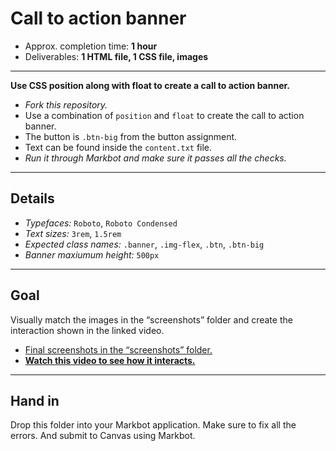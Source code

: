 # Call to action banner

- Approx. completion time: **1 hour**
- Deliverables: **1 HTML file, 1 CSS file, images**

---

**Use CSS position along with float to create a call to action banner.**

- *Fork this repository.*
- Use a combination of `position` and `float` to create the call to action banner.
- The button is `.btn-big` from the button assignment.
- Text can be found inside the `content.txt` file.
- *Run it through Markbot and make sure it passes all the checks.*

---

## Details

- *Typefaces:* `Roboto`, `Roboto Condensed`
- *Text sizes:* `3rem`, `1.5rem`
- *Expected class names:* `.banner`, `.img-flex`, `.btn`, `.btn-big`
- *Banner maxiumum height:* `500px`

---

## Goal

Visually match the images in the “screenshots” folder and create the interaction shown in the linked video.

- [Final screenshots in the “screenshots” folder.](screenshots)
- [**Watch this video to see how it interacts.**](https://youtu.be/1hK3pa8BilA)

---

## Hand in

Drop this folder into your Markbot application. Make sure to fix all the errors. And submit to Canvas using Markbot.
